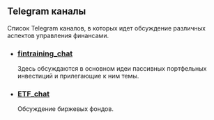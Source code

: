 ## Telegram каналы
Список Telegram каналов, в которых идет обсуждение различных аспектов управления финансами.

- ### [fintraining_chat](http://telegram.me/fintraining_chat)
  Здесь обсуждаются в основном идеи пассивных портфельных инвестиций и прилегающие к ним темы.

- ### [ETF_chat](http://telegram.me/ETF_chat)
  Обсуждение биржевых фондов.